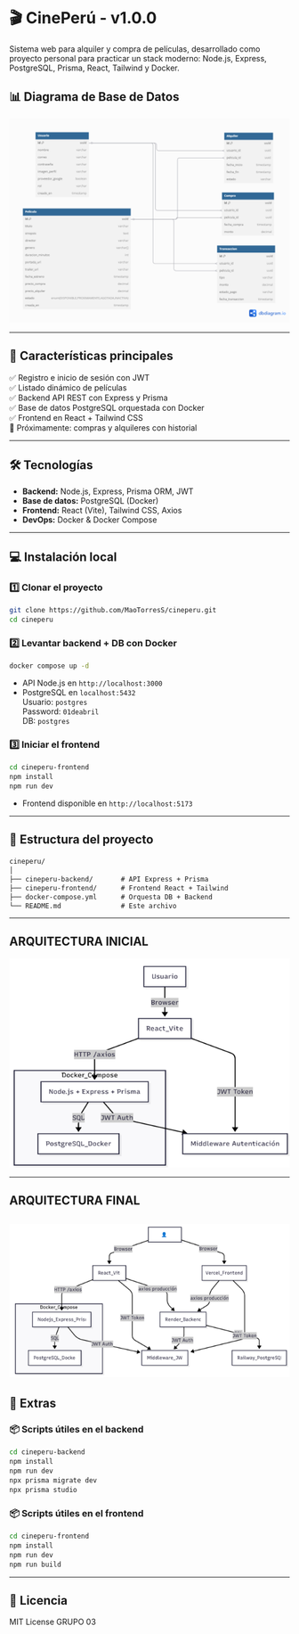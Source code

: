 
# 🎬 CinePerú - v1.0.0

Sistema web para alquiler y compra de películas, desarrollado como proyecto personal para practicar un stack moderno: Node.js, Express, PostgreSQL, Prisma, React, Tailwind y Docker.

## 📊 Diagrama de Base de Datos

![Diagrama ER](./cineperu-backend/assets/DiagramaDB.png)

---

## 🚀 Características principales

✅ Registro e inicio de sesión con JWT  
✅ Listado dinámico de películas  
✅ Backend API REST con Express y Prisma  
✅ Base de datos PostgreSQL orquestada con Docker  
✅ Frontend en React + Tailwind CSS  
🚧 Próximamente: compras y alquileres con historial

---

## 🛠 Tecnologías

- **Backend:** Node.js, Express, Prisma ORM, JWT
- **Base de datos:** PostgreSQL (Docker)
- **Frontend:** React (Vite), Tailwind CSS, Axios
- **DevOps:** Docker & Docker Compose

---

## 💻 Instalación local

### 1️⃣ Clonar el proyecto
```bash
git clone https://github.com/MaoTorresS/cineperu.git
cd cineperu
```

### 2️⃣ Levantar backend + DB con Docker
```bash
docker compose up -d
```
- API Node.js en `http://localhost:3000`
- PostgreSQL en `localhost:5432`  
  Usuario: `postgres`  
  Password: `01deabril`  
  DB: `postgres`

### 3️⃣ Iniciar el frontend
```bash
cd cineperu-frontend
npm install
npm run dev
```
- Frontend disponible en `http://localhost:5173`

---

## 📁 Estructura del proyecto

```
cineperu/
│
├── cineperu-backend/       # API Express + Prisma
├── cineperu-frontend/      # Frontend React + Tailwind
├── docker-compose.yml      # Orquesta DB + Backend
└── README.md               # Este archivo
```
---
## ARQUITECTURA INICIAL

![Arquitectura 1](./cineperu-backend/assets/ARQUITECTURA_INICIAL.png)

---
## ARQUITECTURA FINAL

![Arquitectura 2](./cineperu-backend/assets/ARQUITECTURA_FINAL.png)
---

## 📂 Extras

### 📦 Scripts útiles en el backend
```bash
cd cineperu-backend
npm install
npm run dev
npx prisma migrate dev
npx prisma studio
```

### 📦 Scripts útiles en el frontend
```bash
cd cineperu-frontend
npm install
npm run dev
npm run build
```

---

## 📝 Licencia

MIT License GRUPO 03
